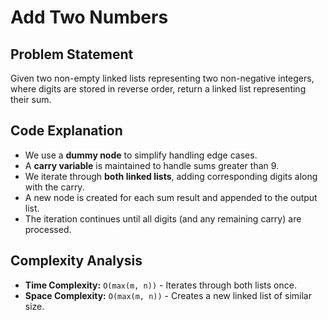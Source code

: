 
# Add Two Numbers

## Problem Statement
Given two non-empty linked lists representing two non-negative integers, where digits are stored in reverse order, return a linked list representing their sum.

## Code Explanation
- We use a **dummy node** to simplify handling edge cases.
- A **carry variable** is maintained to handle sums greater than 9.
- We iterate through **both linked lists**, adding corresponding digits along with the carry.
- A new node is created for each sum result and appended to the output list.
- The iteration continues until all digits (and any remaining carry) are processed.

## Complexity Analysis
- **Time Complexity:** `O(max(m, n))` - Iterates through both lists once.
- **Space Complexity:** `O(max(m, n))` - Creates a new linked list of similar size.
